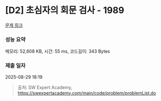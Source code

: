 # [D2] 초심자의 회문 검사 - 1989 

[문제 링크](https://swexpertacademy.com/main/code/problem/problemDetail.do?contestProbId=AV5PyTLqAf4DFAUq) 

### 성능 요약

메모리: 52,608 KB, 시간: 55 ms, 코드길이: 343 Bytes

### 제출 일자

2025-08-29 18:19



> 출처: SW Expert Academy, https://swexpertacademy.com/main/code/problem/problemList.do